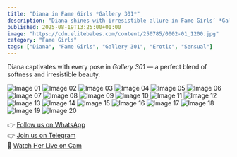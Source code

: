```yaml
---
title: "Diana in Fame Girls *Gallery 301*"
description: "Diana shines with irresistible allure in Fame Girls’ *Gallery 301*, a set that blends beauty, charm, and intimacy."
published: 2025-08-19T13:25:00+01:00
image: "https://cdn.elitebabes.com/content/250785/0002-01_1200.jpg"
category: "Fame Girls"
tags: ["Diana", "Fame Girls", "Gallery 301", "Erotic", "Sensual"]
---
```


Diana captivates with every pose in *Gallery 301* — a perfect blend of softness and irresistible beauty.  

![Image 01](https://cdn.elitebabes.com/content/250785/0002-01_1200.jpg)
![Image 02](https://cdn.elitebabes.com/content/250785/0002-02_1200.jpg)
![Image 03](https://cdn.elitebabes.com/content/250785/0002-03_1200.jpg)
![Image 04](https://cdn.elitebabes.com/content/250785/0002-04_1200.jpg)
![Image 05](https://cdn.elitebabes.com/content/250785/0002-05_1200.jpg)
![Image 06](https://cdn.elitebabes.com/content/250785/0002-06_1200.jpg)
![Image 07](https://cdn.elitebabes.com/content/250785/0002-07_1200.jpg)
![Image 08](https://cdn.elitebabes.com/content/250785/0002-08_1200.jpg)
![Image 09](https://cdn.elitebabes.com/content/250785/0002-09_1200.jpg)
![Image 10](https://cdn.elitebabes.com/content/250785/0002-10_1200.jpg)
![Image 11](https://cdn.elitebabes.com/content/250785/0002-11_1200.jpg)
![Image 12](https://cdn.elitebabes.com/content/250785/0002-12_1200.jpg)
![Image 13](https://cdn.elitebabes.com/content/250785/0002-13_1200.jpg)
![Image 14](https://cdn.elitebabes.com/content/250785/0002-14_1200.jpg)
![Image 15](https://cdn.elitebabes.com/content/250785/0002-15_1200.jpg)
![Image 16](https://cdn.elitebabes.com/content/250785/0002-16_1200.jpg)
![Image 17](https://cdn.elitebabes.com/content/250785/0002-17_1200.jpg)
![Image 18](https://cdn.elitebabes.com/content/250785/0002-18_1200.jpg)
![Image 19](https://cdn.elitebabes.com/content/250785/0002-19_1200.jpg)
![Image 20](https://cdn.elitebabes.com/content/250785/0002-20_1200.jpg)

👉 [Follow us on WhatsApp](https://redirecting-kappa.vercel.app/)  
👉 [Join us on Telegram](https://redirecting-kappa.vercel.app/)  
🔞 [Watch Her Live on Cam](https://redirecting-kappa.vercel.app/)